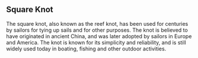 ## Square Knot

The square knot, also known as the reef knot, has been used for centuries by sailors for tying up sails and for other purposes. The knot is believed to have originated in ancient China, and was later adopted by sailors in Europe and America. The knot is known for its simplicity and reliability, and is still widely used today in boating, fishing and other outdoor activities.

